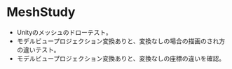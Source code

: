 # MeshStudy

- Unityのメッシュのドローテスト。
- モデルビュープロジェクション変換ありと、変換なしの場合の描画のされ方の違いテスト。
- モデルビュープロジェクション変換ありと、変換なしの座標の違いを確認。
